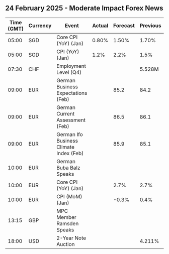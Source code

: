 ## 24 February 2025 - Moderate Impact Forex News

| Time (GMT) | Currency | Event | Actual | Forecast | Previous |
|------|----------|-------|--------|----------|----------|
| 05:00 | SGD | Core CPI (YoY) (Jan) | 0.80% | 1.50% | 1.70% |
| 05:00 | SGD | CPI (YoY) (Jan) | 1.2% | 2.2% | 1.5% |
| 07:30 | CHF | Employment Level (Q4) |  |  | 5.528M |
| 09:00 | EUR | German Business Expectations (Feb) |  | 85.2 | 84.2 |
| 09:00 | EUR | German Current Assessment (Feb) |  | 86.5 | 86.1 |
| 09:00 | EUR | German Ifo Business Climate Index (Feb) |  | 85.9 | 85.1 |
| 10:00 | EUR | German Buba Balz Speaks |  |  |  |
| 10:00 | EUR | Core CPI (YoY) (Jan) |  | 2.7% | 2.7% |
| 10:00 | EUR | CPI (MoM) (Jan) |  | -0.3% | 0.4% |
| 13:15 | GBP | MPC Member Ramsden Speaks |  |  |  |
| 18:00 | USD | 2-Year Note Auction |  |  | 4.211% |
